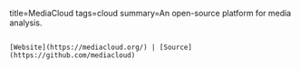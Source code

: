 title=MediaCloud
tags=cloud
summary=An open-source platform for media analysis.
~~~~~~

[Website](https://mediacloud.org/) | [Source](https://github.com/mediacloud)


